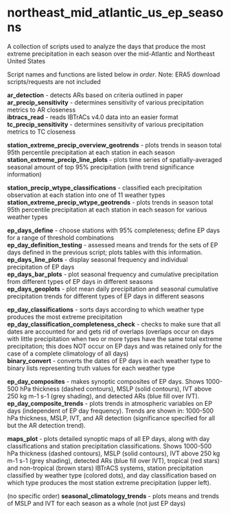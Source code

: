 # northeast_mid_atlantic_us_ep_seasons
A collection of scripts used to analyze the days that produce the most extreme precipitation in each season over the mid-Atlantic and Northeast United States

Script names and functions are listed below *in order*.  Note: ERA5 download scripts/requests are not included

**ar_detection** - detects ARs based on criteria outlined in paper  
**ar_precip_sensitivity** - determines sensitivity of various precipitation metrics to AR closeness  
**ibtracs_read** - reads IBTrACs v4.0 data into an easier format
**tc_precip_sensitivity** - determines sensitivity of various precipitation metrics to TC closeness  

**station_extreme_precip_overview_geotrends** - plots trends in season total 95th percentile precipitation at each station in each season  
**station_extreme_precip_line_plots** - plots time series of spatially-averaged seasonal amount of top 95% precipitation (with trend significance information)  

**station_precip_wtype_classifications** - classified each precipitation observation at each station into one of 11 weather types  
**station_extreme_precip_wtype_geotrends** - plots trends in season total 95th percentile precipitation at each station in each season for various weather types  

**ep_days_define** - choose stations with 95% completeness; define EP days for a range of threshold combinations  
**ep_day_definition_testing** - assessed means and trends for the sets of EP days defined in the previous script; plots tables with this information.  
**ep_days_line_plots** - display seasonal frequency and individual precipitation of EP days  
**ep_days_bar_plots** - plot seasonal frequency and cumulative precipitation from different types of EP days in different seasons  
**ep_days_geoplots** - plot mean daily precipitation and seasonal cumulative precipitation trends for different types of EP days in different seasons  

**ep_day_classifications** - sorts days according to which weather type produces the most extreme precipitation  
**ep_day_classification_completeness_check** - checks to make sure that all dates are accounted for and gets rid of overlaps (overlaps occur on days with little precipitation when two or more types have the same total extreme precipitation; this does NOT occur on EP days and was retained only for the case of a complete climatology of all days)  
**binary_convert** - converts the dates of EP days in each weather type to binary lists representing truth values for each weather type  

**ep_day_composites** - makes synoptic composites of EP days.  Shows 1000-500 hPa thickness (dashed contours), MSLP (solid contours), IVT above 250 kg m-1 s-1 (grey shading), and detected ARs (blue fill over IVT).  
**ep_day_composite_trends** - plots trends in atmospheric variables on EP days (independent of EP day frequency).  Trends are shown in: 1000-500 hPa thickness, MSLP, IVT, and AR detection (significance specified for all but the AR detection trend).    

**maps_plot** - plots detailed synoptic maps of all EP days, along with day classifications and station precipitation classifications. Shows 1000-500 hPa thickness (dashed contours), MSLP (solid contours), IVT above 250 kg m-1 s-1 (grey shading), detected ARs (blue fill over IVT), tropical (red stars) and non-tropical (brown stars) IBTrACS systems, station precipitation classified by weather type (colored dots), and day classification based on which type produces the most station extreme precipitation (upper left).  

(no specific order) **seasonal_climatology_trends** - plots means and trends of MSLP and IVT for each season as a whole (not just EP days)  
